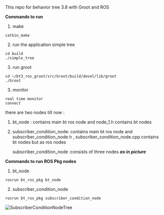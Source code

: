 

This repo for behavior tree 3.8 with Groot and ROS

**Commands to run** 

1. make

```
catkin_make
```

2. run the application simple tree

```
cd build 
./simple_tree
```

3. run groot

  ```
  cd ~/bt3_ros_groot/src/Groot/build/devel/lib/groot
  ./Groot
  ```
3. monitor

```
real time monitor 
connect
```



there are two nodes till now : 

1. bt_node : contains main bt ros node and node_1.h contains bt nodes  

2. subscriber_condition_node: contains main bt ros node and subscriber_condition_node.h , subscriber_condition_node.cpp contains bt nodes  but as ros nodes

   subscriber_condition_node :consists of three nodes ***as in picture***

**Commands to run ROS Pkg nodes**  

1. bt_node

```
rosrun bt_ros_pkg bt_node
```

2. subscriber_condition_node

```
rosrun bt_ros_pkg subscriber_condition_node
```

![SubscriberConditionNodeTree](/home/wafaa/Desktop/SubscriberConditionNodeTree.png)

